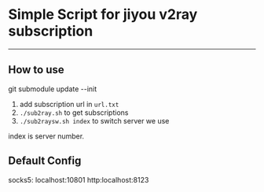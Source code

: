 # Simple Script for jiyou v2ray subscription

---

## How to use

git submodule update --init

1. add subscription url in `url.txt`
2. `./sub2ray.sh` to get subscriptions
3. `./sub2raysw.sh index` to switch server we use

index is server number.

## Default Config

socks5: localhost:10801
http:localhost:8123
